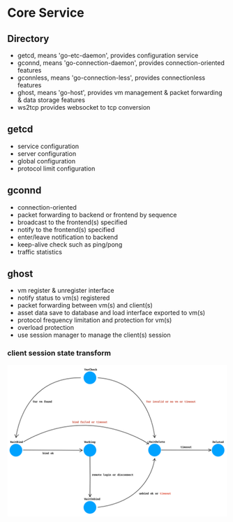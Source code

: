 # Core Service

## Directory
* getcd, means 'go-etc-daemon', provides configuration service
* gconnd, means 'go-connection-daemon', provides connection-oriented features
* gconnless, means 'go-connection-less', provides connectionless features
* ghost, means 'go-host', provides vm management & packet forwarding & data storage features
* ws2tcp provides websocket to tcp conversion

## getcd
* service configuration
* server configuration
* global configuration
* protocol limit configuration

## gconnd
* connection-oriented
* packet forwarding to backend or frontend by sequence
* broadcast to the frontend(s) specified
* notify to the frontend(s) specified
* enter/leave notification to backend
* keep-alive check such as ping/pong
* traffic statistics

## ghost
* vm register & unregister interface
* notify status to vm(s) registered
* packet forwarding between vm(s) and client(s)
* asset data save to database and load interface exported to vm(s)
* protocol frequency limitation and protection for vm(s)
* overload protection
* use session manager to manage the client(s) session

### client session state transform
![client session state](ghost/sessionstate.png)